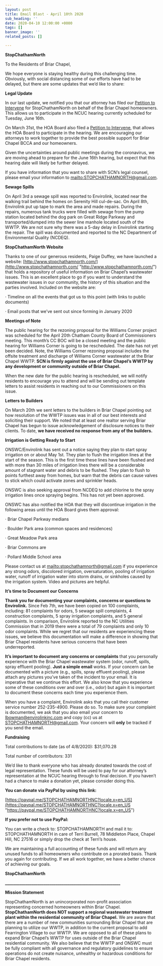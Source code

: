 ```yaml
---
layout: post
title: Email Blast - April 10th 2020
sub_heading: ''
date: 2020-04-10 12:00:00 +0000
tags: []
banner_image: ''
related_posts: []

---
```

**StopChathamNorth**

To the Residents of Briar Chapel,

We hope everyone is staying healthy during this challenging time. Obviously, with social distancing some of our efforts have had to be delayed, but there are some updates that we’d like to share:

**Legal Update**

In our last update, we notified you that our attorney has filed our [Petition to Intervene](https://starw1.ncuc.net/NCUC/ViewFile.aspx?Id=dc6fdedf-9277-4b76-9f87-70a0df29d214) for StopChathamNorth on behalf of the Briar Chapel homeowners. This allows us to participate in the NCUC hearing currently scheduled for Tuesday, June 16th.

On March 31st, the HOA Board also filed a [Petition to Intervene](https://starw1.ncuc.net/NCUC/ViewFile.aspx?Id=fb2aa358-538c-4964-8fd7-587a1861de80), that allows the HOA Board to participate in the hearing. We are encouraging our attorneys to work together to provide the best possible support for Briar Chapel BCCA and our homeowners.

Given the uncertainties around public meetings during the coronavirus, we are moving ahead to prepare for the June 16th hearing, but expect that this hearing date will likely be further delayed.

If you have information that you want to share with SCN’s legal counsel, please email your information to [mailto:STOPCHATHAMNORTH@gmail.com](mailto:STOPCHATHAMNORTH@gmail.com).

**Sewage Spills**

On April 3rd a sewage spill was reported to Envirolink, located near the walking trail behind the homes on Serenity Hill cul-de-sac. On April 8th, Envirolink put up tape to mark the area and made repairs. During the repairs, numerous tank trucks were filled with sewage from the pump station located behind the dog park on Great Ridge Parkway and transported/dumped into the sewer line manhole located south of the WWTP. We are not sure why there was a 5-day delay in Envirolink starting the repair. The spill was documented and reported to the NC Department of Environmental Quality (NCDEQ).

**StopChathamNorth Website**

Thanks to one of our generous residents, Paige Duffey, we have launched a website: [http://www.stopchathamnorth.com/](http://www.stopchathamnorth.com/ "http://www.stopchathamnorth.com/") that holds a repository of useful information on Briar Chapel’s wastewater issues. This is an excellent place to go if you want to understand the wastewater issues in our community, the history of this situation and the parties involved. Included on the website are:

· Timeline on all the events that got us to this point (with links to public documents)

· Email posts that we’ve sent out since forming in January 2020

**Meetings of Note**

The public hearing for the rezoning proposal for the Williams Corner project was scheduled for the April 20th Chatham County Board of Commissioners meeting. This month’s CC BOC will be a closed meeting and the public hearing for Williams Corner is going to be rescheduled. The date has not yet been decided. Note, the Williams Corner rezoning proposal includes the offsite treatment and discharge of Williams Corner wastewater at the Briar Chapel WWTP. **SCN is firmly against the use of Briar Chapel’s WWTP by any development or community outside of Briar Chapel.**

When the new date for the public hearing is rescheduled, we will notify residents to encourage you to attend and will be sending out template letters to assist residents in reaching out to our Commissioners on this issue.

**Letters to Builders**

On March 20th we sent letters to the builders in Briar Chapel pointing out how resolution of the WWTP issues was in all of our best interests and soliciting their support. We noted that at least one realtor serving Briar Chapel has begun to issue acknowledgement of disclosure notices to their clients. To date, **we have received no response from any of the builders.**

**Irrigation is Getting Ready to Start**

ONSWC/Envirolink has sent out a notice saying they plan to start spray irrigation on or about May 1st. They plan to flush the irrigation lines at the start of the season. This is the first time these lines have been flushed and with more than 30 miles of irrigation lines there will be a considerable amount of stagnant water and debris to be flushed. They plan to flush to points furthest away from homes, but warn that the debris can cause valves to stick which could activate zones and sprinkler heads.

ONSWC is also seeking approval from NCDEQ to add chlorine to the spray irrigation lines once spraying begins. This has not yet been approved.

ONSWC has also notified the HOA that they will discontinue irrigation in the following areas until the HOA Board gives them approval:

· Briar Chapel Parkway medians

· Boulder Park area (common spaces and residences)

· Great Meadow Park area

· Briar Commons are

· Pollard Middle School area

Please contact us at [mailto:stopchathamnorth@gmail.com](mailto:stopchathamnorth@gmail.com) if you experience any strong odors, discolored irrigation, oversaturation, pooling of irrigation water, runoff of irrigation water into storm drains, or sinkholes caused by the irrigation system. Video and pictures are helpful.

**It’s time to Document our Concerns**

**Thank you for documenting your complaints, concerns or questions to Envirolink.** Since Feb 7th, we have been copied on 100 complaints, including: 81 complaints for odors, 5 sewage spill complaints, 4 construction complaints, 5 spray irrigation complaints, and 5 general complaints. In comparison, Envirolink reported to the NC Utilities Commission that in 2019 there were a total of 79 complaints and only 10 odor complaints. While we regret that our residents are experiencing these issues, we believe this documentation will make a difference in showing that Briar Chapel residents have serious concerns that have been underreported.

**It’s important to document any concerns or complaints** that you personally experience with the Briar Chapel wastewater system (odor, runoff, spills, spray effluent pooling). **Just a simple email** works. If your concern can be documented with a picture (e.g., spills, spray effluent pooling), please attach any pictures you’ve taken of the incident to your email. It is imperative that we continue this effort. We also know that you experience some of these conditions over and over (i.e., odor) but again it is important to document these concerns each time you experience them.

When you have a complaint, Envirolink asks that you call their customer service number 252-235-4900. Please do so. To make sure your complaint is documented, we ask that you also email your concern to [lbowman@envirolinkinc.com](mailto:lbowman@envirolinkinc.com) and copy (cc) us at [STOPCHATHAMNORTH@gmail.com](mailto:STOPCHATHAMNORTH@gmail.com). Your concern will **only** be tracked if you send the email.

**Fundraising**

Total contributions to date (as of 4/8/2020): $31,070.28

Total number of contributors: 331

We’d like to thank everyone who has already donated towards the cost of legal representation. These funds will be used to pay for our attorney’s representation at the NCUC hearing through to final decision. If you haven’t had a chance to make a donation yet, please consider doing this.

**You can donate via PayPal by using this link:**

[https://paypal.me/STOPCHATHAMNORTHNC?locale.x=en_US](https://paypal.me/STOPCHATHAMNORTHNC?locale.x=en_US "https://paypal.me/STOPCHATHAMNORTHNC?locale.x=en_US")

**If you prefer not to use PayPal:**

You can write a check to: STOPCHATHAMNORTH and mail it to: STOPCHATHAMNORTH in care of Terri Burrell, 78 Middleton Place, Chapel Hill, NC 27516 or simply drop the check at Terri’s house.

We are maintaining a full accounting of these funds and will return any unused funds to all homeowners who contribute on a prorated basis. Thank you again for contributing. If we all work together, we have a better chance of achieving our goals.

**StopChathamNorth**

**_________________________________________________________**

**Mission Statement**

StopChathamNorth is an unincorporated non-profit association representing concerned homeowners within Briar Chapel. **StopChathamNorth does NOT support a regional wastewater treatment plant within the residential community of Briar Chapel.** We are aware that there are a number of new communities surrounding Briar Chapel that are planning to utilize our WWTP, in addition to the current proposal to add Fearrington Village to our WWTP. We are opposed to all of these plans to expand Briar Chapel’s WWTP for uses outside of the Briar Chapel residential community. We also believe that the WWTP and ONSWC must be fully compliant with all governance and regulatory guidelines to ensure operations do not create nuisance, unhealthy or hazardous conditions for Briar Chapel residents.
